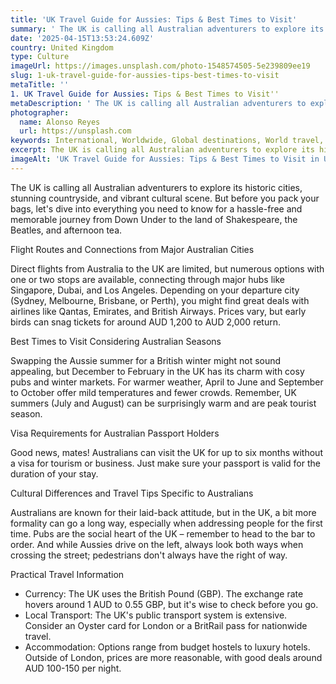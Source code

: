 ```yaml
---
title: 'UK Travel Guide for Aussies: Tips & Best Times to Visit'
summary: ' The UK is calling all Australian adventurers to explore its historic cities, stunning countryside, and vibrant cultural scene. But before you pack yo...'
date: '2025-04-15T13:53:24.609Z'
country: United Kingdom
type: Culture
imageUrl: https://images.unsplash.com/photo-1548574505-5e239809ee19
slug: 1-uk-travel-guide-for-aussies-tips-best-times-to-visit
metaTitle: ''
1. UK Travel Guide for Aussies: Tips & Best Times to Visit''
metaDescription: ' The UK is calling all Australian adventurers to explore its historic cities, stunning countryside, and vibrant cultural scene. But before you pack yo...'
photographer:
  name: Alonso Reyes
  url: https://unsplash.com
keywords: International, Worldwide, Global destinations, World travel, Destinations, Places to visit, Travel guide, Vacation spots, Best places, Hidden gems, Travel tips, Must visit, Budget travel, Luxury travel, Adventure travel
excerpt: The UK is calling all Australian adventurers to explore its historic cities, stunning countryside, and vibrant cultural scene. But before you pack... Explore...
imageAlt: 'UK Travel Guide for Aussies: Tips & Best Times to Visit in United Kingdom - Culture Guide | Photo by Alonso Reyes'
---
```


The UK is calling all Australian adventurers to explore its historic cities, stunning countryside, and vibrant cultural scene. But before you pack your bags, let's dive into everything you need to know for a hassle-free and memorable journey from Down Under to the land of Shakespeare, the Beatles, and afternoon tea.

Flight Routes and Connections from Major Australian Cities

Direct flights from Australia to the UK are limited, but numerous options with one or two stops are available, connecting through major hubs like Singapore, Dubai, and Los Angeles. Depending on your departure city (Sydney, Melbourne, Brisbane, or Perth), you might find great deals with airlines like Qantas, Emirates, and British Airways. Prices vary, but early birds can snag tickets for around AUD 1,200 to AUD 2,000 return.

Best Times to Visit Considering Australian Seasons

Swapping the Aussie summer for a British winter might not sound appealing, but December to February in the UK has its charm with cosy pubs and winter markets. For warmer weather, April to June and September to October offer mild temperatures and fewer crowds. Remember, UK summers (July and August) can be surprisingly warm and are peak tourist season.

Visa Requirements for Australian Passport Holders

Good news, mates! Australians can visit the UK for up to six months without a visa for tourism or business. Just make sure your passport is valid for the duration of your stay.

Cultural Differences and Travel Tips Specific to Australians

Australians are known for their laid-back attitude, but in the UK, a bit more formality can go a long way, especially when addressing people for the first time. Pubs are the social heart of the UK – remember to head to the bar to order. And while Aussies drive on the left, always look both ways when crossing the street; pedestrians don't always have the right of way.

Practical Travel Information

- Currency: The UK uses the British Pound (GBP). The exchange rate hovers around 1 AUD to 0.55 GBP, but it's wise to check before you go.
- Local Transport: The UK's public transport system is extensive. Consider an Oyster card for London or a BritRail pass for nationwide travel.
- Accommodation: Options range from budget hostels to luxury hotels. Outside of London, prices are more reasonable, with good deals around AUD 100-150 per night.
